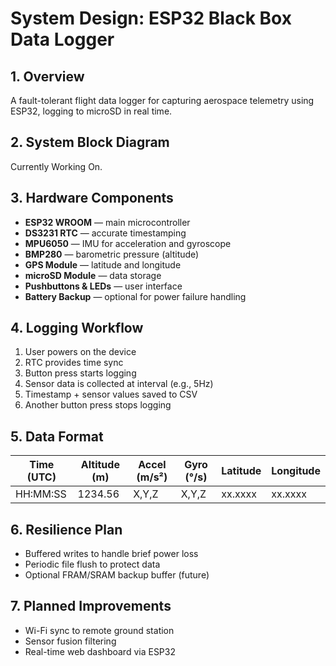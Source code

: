 # System Design: ESP32 Black Box Data Logger

## 1. Overview
A fault-tolerant flight data logger for capturing aerospace telemetry using ESP32, logging to microSD in real time.

## 2. System Block Diagram
Currently Working On.

## 3. Hardware Components
- **ESP32 WROOM** — main microcontroller
- **DS3231 RTC** — accurate timestamping
- **MPU6050** — IMU for acceleration and gyroscope
- **BMP280** — barometric pressure (altitude)
- **GPS Module** — latitude and longitude
- **microSD Module** — data storage
- **Pushbuttons & LEDs** — user interface
- **Battery Backup** — optional for power failure handling

## 4. Logging Workflow
1. User powers on the device
2. RTC provides time sync
3. Button press starts logging
4. Sensor data is collected at interval (e.g., 5Hz)
5. Timestamp + sensor values saved to CSV
6. Another button press stops logging

## 5. Data Format
| Time (UTC) | Altitude (m) | Accel (m/s²) | Gyro (°/s) | Latitude | Longitude |
|------------|--------------|--------------|------------|----------|-----------|
| HH:MM:SS   | 1234.56      | X,Y,Z        | X,Y,Z      | xx.xxxx  | xx.xxxx   |

## 6. Resilience Plan
- Buffered writes to handle brief power loss
- Periodic file flush to protect data
- Optional FRAM/SRAM backup buffer (future)

## 7. Planned Improvements
- Wi-Fi sync to remote ground station
- Sensor fusion filtering
- Real-time web dashboard via ESP32
